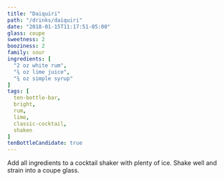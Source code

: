 ```yaml
---
title: "Daiquiri"
path: "/drinks/daiquiri"
date: "2018-01-15T11:17:51-05:00"
glass: coupe
sweetness: 2
booziness: 2
family: sour
ingredients: [
  "2 oz white rum",
  "¾ oz lime juice",
  "¾ oz simple syrup"
]
tags: [
  ten-bottle-bar,
  bright,
  rum,
  lime,
  classic-cocktail,
  shaken
]
tenBottleCandidate: true
---
```

Add all ingredients to a cocktail shaker with plenty of ice. Shake well and strain into a coupe glass.
